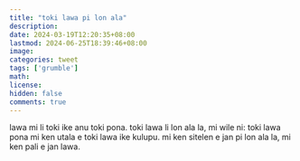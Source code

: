 ```yaml
---
title: "toki lawa pi lon ala"
description: 
date: 2024-03-19T12:20:35+08:00
lastmod: 2024-06-25T18:39:46+08:00
image: 
categories: tweet
tags: ['grumble']
math: 
license: 
hidden: false
comments: true
---
```


lawa mi li toki ike anu toki pona. toki lawa li lon ala la, mi wile ni: toki lawa pona mi ken utala e toki lawa ike kulupu. mi ken sitelen e jan pi lon ala la, mi ken pali e jan lawa.


